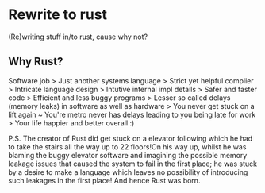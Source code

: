 # Rewrite to rust

(Re)writing stuff in/to rust, cause why not?

## Why Rust?

Software job > Just another systems language > Strict yet helpful complier > Intricate language design > Intutive internal impl details > Safer and faster code > Efficient and less buggy programs > Lesser so called delays (memory leaks) in software as well as hardware > You never get stuck on a lift again ~ You're metro never has delays leading to you being late for work > Your life happier and better overall :)

P.S. The creator of Rust did get stuck on a elevator following which he had to take the stairs all the way up to 22 floors!On his way up, whilst he was blaming the buggy elevator software and imagining the possible memory leakage issues that caused the system to fail in the first place; he was stuck by a desire to make a language which leaves no possibility of introducing such leakages in the first place! And hence Rust was born.
